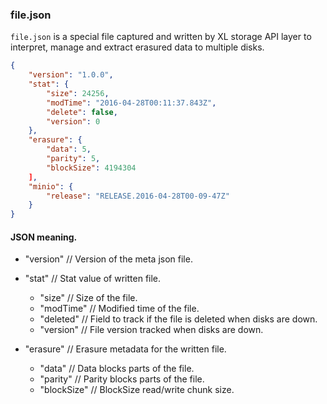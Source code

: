 ### file.json

``file.json`` is a special file captured and written by XL storage API layer
to interpret, manage and extract erasured data to multiple disks.

```json
{
    "version": "1.0.0",
    "stat": {
        "size": 24256,
        "modTime": "2016-04-28T00:11:37.843Z",
        "delete": false,
        "version": 0
    },
    "erasure": {
        "data": 5,
        "parity": 5,
        "blockSize": 4194304
    ],
    "minio": {
        "release": "RELEASE.2016-04-28T00-09-47Z"
    }
}
```

#### JSON meaning.

- "version" // Version of the meta json file.

- "stat" // Stat value of written file.

  - "size"     // Size of the file.
  - "modTime"  // Modified time of the file.
  - "deleted"  // Field to track if the file is deleted when disks are down.
  - "version"  // File version tracked when disks are down.

- "erasure" // Erasure metadata for the written file.

  - "data"       // Data blocks parts of the file.
  - "parity"     // Parity blocks parts of the file.
  - "blockSize"  // BlockSize read/write chunk size.
